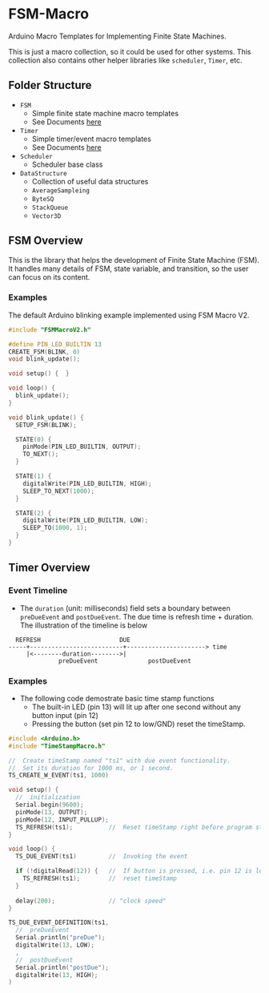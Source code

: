 # FSM-Macro

Arduino Macro Templates for Implementing Finite State Machines.

This is just a macro collection, so it could be used for other systems. This collection also contains other helper libraries like `scheduler`, `Timer`, etc.

## Folder Structure

- `FSM`
  - Simple finite state machine macro templates
  - See Documents [here](FSM/README.md)
- `Timer`
  - Simple timer/event macro templates
  - See Documents [here](Timer/README.md)
- `Scheduler`
  - Scheduler base class
- `DataStructure`
  - Collection of useful data structures
  - `AverageSampleing`
  - `ByteSQ`
  - `StackQueue`
  - `Vector3D`

## FSM Overview


This is the library that helps the development of Finite State Machine (FSM). It handles many details of FSM, state variable, and transition, so the user can focus on its content. 

### Examples

The default Arduino blinking example implemented using FSM Macro V2.

```C++
#include "FSMMacroV2.h"

#define PIN_LED_BUILTIN 13
CREATE_FSM(BLINK, 0)
void blink_update();

void setup() {  }

void loop() {
  blink_update();
}

void blink_update() {
  SETUP_FSM(BLINK);

  STATE(0) {
    pinMode(PIN_LED_BUILTIN, OUTPUT);
    TO_NEXT();
  }

  STATE(1) {
    digitalWrite(PIN_LED_BUILTIN, HIGH);
    SLEEP_TO_NEXT(1000);
  }

  STATE(2) {
    digitalWrite(PIN_LED_BUILTIN, LOW);
    SLEEP_TO(1000, 1);
  }
}
```

## Timer Overview

### Event Timeline

- The ``duration`` (unit: milliseconds) field sets a boundary between ``preDueEvent`` and ``postDueEvent``. The due time is refresh time + duration. The illustration of the timeline is below

```
  REFRESH                      DUE
-----+--------------------------+----------------------> time
     |<--------duration-------->|
              preDueEvent              postDueEvent
```

### Examples

- The following code demostrate basic time stamp functions
  - The built-in LED (pin 13) will lit up after one second without any button input (pin 12)
  - Pressing the button (set pin 12 to low/GND) reset the timeStamp.
  
``` C++
#include <Arduino.h>
#include "TimeStampMacro.h"

//  Create timeStamp named "ts1" with due event functionality. 
//  Set its duration for 1000 ms, or 1 second. 
TS_CREATE_W_EVENT(ts1, 1000)

void setup() {
  //  initialization
  Serial.begin(9600);
  pinMode(13, OUTPUT);
  pinMode(12, INPUT_PULLUP);
  TS_REFRESH(ts1);          //  Reset timeStamp right before program started
}

void loop() {
  TS_DUE_EVENT(ts1)         //  Invoking the event

  if (!digitalRead(12)) {   //  If button is pressed, i.e. pin 12 is low
    TS_REFRESH(ts1);        //  reset timeStamp
  }
  
  delay(200);               // "clock speed"
}

TS_DUE_EVENT_DEFINITION(ts1, 
  //  preDueEvent
  Serial.println("preDue"); 
  digitalWrite(13, LOW);
  , 
  //  postDueEvent
  Serial.println("postDue");
  digitalWrite(13, HIGH);
)

```